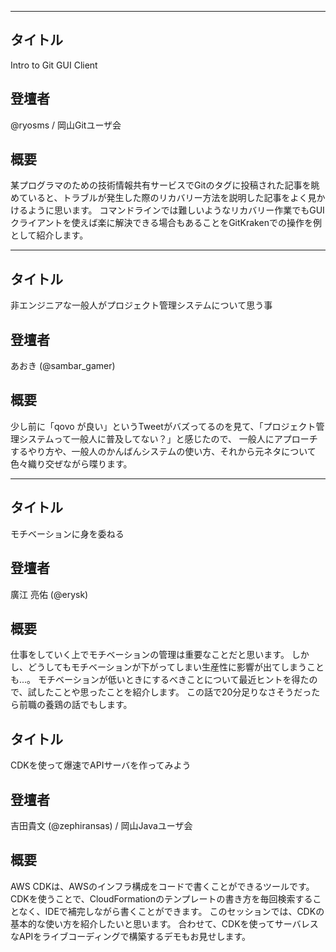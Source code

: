 *** 

## タイトル

Intro to Git GUI Client

## 登壇者

@ryosms / 岡山Gitユーザ会

## 概要

某プログラマのための技術情報共有サービスでGitのタグに投稿された記事を眺めていると、トラブルが発生した際のリカバリー方法を説明した記事をよく見かけるように思います。
コマンドラインでは難しいようなリカバリー作業でもGUIクライアントを使えば楽に解決できる場合もあることをGitKrakenでの操作を例として紹介します。

***

## タイトル

非エンジニアな一般人がプロジェクト管理システムについて思う事

## 登壇者

あおき (@sambar_gamer)

## 概要

少し前に「qovo が良い」というTweetがバズってるのを見て、「プロジェクト管理システムって一般人に普及してない？」と感じたので、
一般人にアプローチするやり方や、一般人のかんばんシステムの使い方、それから元ネタについて色々織り交ぜながら喋ります。

*** 

## タイトル

モチベーションに身を委ねる

## 登壇者

廣江 亮佑 (@erysk)

## 概要

仕事をしていく上でモチベーションの管理は重要なことだと思います。
しかし、どうしてもモチベーションが下がってしまい生産性に影響が出てしまうことも...。
モチベーションが低いときにするべきことについて最近ヒントを得たので、試したことや思ったことを紹介します。
この話で20分足りなさそうだったら前職の養鶏の話でもします。

## タイトル

CDKを使って爆速でAPIサーバを作ってみよう

## 登壇者

吉田貴文 (@zephiransas) / 岡山Javaユーザ会

## 概要

AWS CDKは、AWSのインフラ構成をコードで書くことができるツールです。
CDKを使うことで、CloudFormationのテンプレートの書き方を毎回検索することなく、IDEで補完しながら書くことができます。
このセッションでは、CDKの基本的な使い方を紹介したいと思います。
合わせて、CDKを使ってサーバレスなAPIをライブコーディングで構築するデモもお見せします。